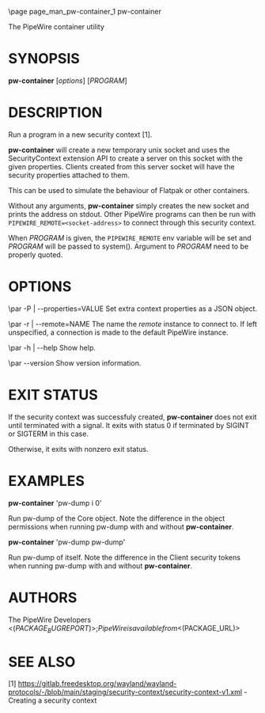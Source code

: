 \page page_man_pw-container_1 pw-container

The PipeWire container utility

# SYNOPSIS

**pw-container** \[*options*\] \[*PROGRAM*\]

# DESCRIPTION

Run a program in a new security context [1].

**pw-container** will create a new temporary unix socket and uses the
SecurityContext extension API to create a server on this socket with
the given properties. Clients created from this server socket will have
the security properties attached to them.

This can be used to simulate the behaviour of Flatpak or other containers.

Without any arguments, **pw-container** simply creates the new socket
and prints the address on stdout. Other PipeWire programs can then be run
with `PIPEWIRE_REMOTE=<socket-address>` to connect through this security
context.

When *PROGRAM* is given, the `PIPEWIRE_REMOTE` env variable will be set
and *PROGRAM* will be passed to system(). Argument to *PROGRAM* need to be
properly quoted.

# OPTIONS

\par -P | \--properties=VALUE
Set extra context properties as a JSON object.

\par -r | \--remote=NAME
The name the *remote* instance to connect to. If left unspecified, a
connection is made to the default PipeWire instance.

\par -h | \--help
Show help.

\par \--version
Show version information.

# EXIT STATUS

If the security context was successfuly created, **pw-container** does
not exit until terminated with a signal. It exits with status 0 if terminated by
SIGINT or SIGTERM in this case.

Otherwise, it exits with nonzero exit status.

# EXAMPLES

**pw-container** 'pw-dump i 0'

Run pw-dump of the Core object. Note the difference in the object permissions
when running pw-dump with and without **pw-container**.

**pw-container** 'pw-dump pw-dump'

Run pw-dump of itself. Note the difference in the Client security tokens when
running pw-dump with and without **pw-container**.

# AUTHORS

The PipeWire Developers <$(PACKAGE_BUGREPORT)>;
PipeWire is available from <$(PACKAGE_URL)>

# SEE ALSO

[1] https://gitlab.freedesktop.org/wayland/wayland-protocols/-/blob/main/staging/security-context/security-context-v1.xml - Creating a security context
